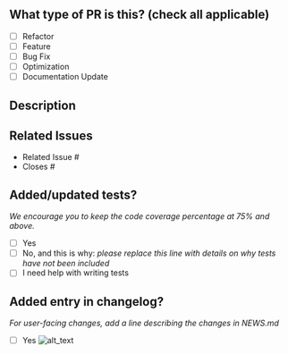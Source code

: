 <!--
For Work In Progress Pull Requests, please use the Draft PR feature,
see https://github.blog/2019-02-14-introducing-draft-pull-requests/ for further details.

Before submitting a Pull Request, please ensure you've read the CRiSp
[Contributing Guide](https://cityriverspaces.github.io/CRiSp/CONTRIBUTING.html)
and [Code of Conduct](https://cityriverspaces.github.io/CRiSp/CODE_OF_CONDUCT.html)
-->

## What type of PR is this? (check all applicable)

- [ ] Refactor
- [ ] Feature
- [ ] Bug Fix
- [ ] Optimization
- [ ] Documentation Update

## Description

## Related Issues

<!--
See [Github's guidance on linking issues to pull requests](https://docs.github.com/en/issues/tracking-your-work-with-issues/linking-a-pull-request-to-an-issue).
-->

- Related Issue #
- Closes #

## Added/updated tests?
_We encourage you to keep the code coverage percentage at 75% and above._

- [ ] Yes
- [ ] No, and this is why: _please replace this line with details on why tests
      have not been included_
- [ ] I need help with writing tests

## Added entry in changelog?
_For user-facing changes, add a line describing the changes in NEWS.md_

- [ ] Yes
![alt_text](gif_link)
